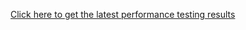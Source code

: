 [Click here to get the latest performance testing results](https://sfu-ireceptor.github.io/ADC-API-Plots/ADC-API-Plots/ADC_API_performance_2020-05-12_2020-06-11.html)
